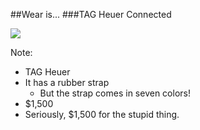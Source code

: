 ##Wear is...
###TAG Heuer Connected

<img src="img/tag-heuer-connected.jpg"/>

Note:
+ TAG Heuer
+ It has a rubber strap
    + But the strap comes in seven colors!
+ $1,500
+ Seriously, $1,500 for the stupid thing.